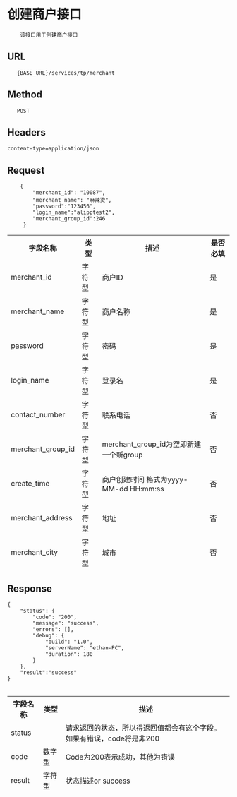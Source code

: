 # 创建商户接口
```
	该接口用于创建商户接口
```
## URL
```	
   {BASE_URL}/services/tp/merchant
```
## Method
```	
   POST
```
## Headers
```
content-type=application/json
```

## Request
```
	{
		"merchant_id": "10087",
		"merchant_name": "麻辣烫",
		"password":"123456",
		"login_name":"alipptest2",
		"merchant_group_id":246
	 }
```
<table data-tablesaw-sortable>
    <thead>
        <tr>
            <th data-tablesaw-sortable-col data-tablesaw-sortable-default-col>字段名称</th>
            <th data-tablesaw-sortable-col>类型</th>
            <th data-tablesaw-sortable-col>描述</th>
            <th data-tablesaw-sortable-col>是否必填</th>
        </tr>
		<tr>
            <td>merchant_id</td>
            <td>字符型</td>
            <td>商户ID</td>
            <td>是</td>
        </tr>
		<tr>
            <td>merchant_name</td>
            <td>字符型</td>
            <td>商户名称</td>
            <td>是</td>
        </tr>
	<tr>
            <td>password</td>
            <td>字符型</td>
            <td>密码</td>
            <td>是</td>
        </tr>
		<tr>
            <td>login_name</td>
            <td>字符型</td>
            <td>登录名</td>
            <td>是</td>
        </tr>
		<tr>
            <td>contact_number</td>
            <td>字符型</td>
            <td>联系电话</td>
            <td>否</td>
        </tr>
		<tr>
            <td>merchant_group_id</td>
            <td>字符型</td>
            <td>merchant_group_id为空即新建一个新group</td>
            <td>否</td>
        </tr>
		<tr>
            <td>create_time</td>
            <td>字符型</td>
            <td>商户创建时间 格式为yyyy-MM-dd HH:mm:ss</td>
            <td>否</td>
        </tr>
        	<tr>
            <td>merchant_address</td>
            <td>字符型</td>
            <td>地址</td>
            <td>否</td>
        </tr>
	<tr>
            <td>merchant_city</td>
            <td>字符型</td>
            <td>城市</td>
            <td>否</td>
        </tr>
    </thead>
<table>


## Response
```
{
	"status": {
		"code": "200",
		"message": "success",
		"errors": [],
		"debug": {
			"build": "1.0",
			"serverName": "ethan-PC",
			"duration": 180
		}
	},
	"result":"success"
}
```
<table data-tablesaw-sortable>
    <thead>
        <tr>
            <th data-tablesaw-sortable-col data-tablesaw-sortable-default-col>字段名称</th>
            <th data-tablesaw-sortable-col>类型</th>
            <th data-tablesaw-sortable-col>描述</th>
        </tr>
		<tr>
            <td>status</td>
            <td></td>
            <td>请求返回的状态，所以得返回值都会有这个字段。如果有错误，code将是非200</td>
        </tr>
		<tr>
            <td>code</td>
            <td>数字型</td>
            <td>Code为200表示成功，其他为错误</td>
        </tr>
		<tr>
            <td>result</td>
            <td>字符型</td>
            <td>状态描述or success</td>
        </tr>
    </thead>
<table>
